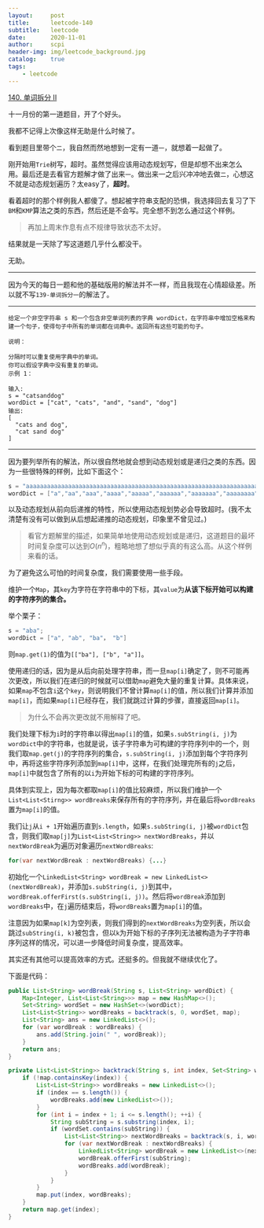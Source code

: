 ```yaml
---
layout:     post
title:      leetcode-140
subtitle:   leetcode
date:       2020-11-01
author:     scpi
header-img: img/leetcode_background.jpg
catalog:	true
tags:
    - leetcode
---
```




[140. 单词拆分 II](https://leetcode-cn.com/problems/word-break-ii/)

十一月份的第一道题目，开了个好头。

我都不记得上次像这样无助是什么时候了。

看到题目里带个`二`，我自然而然地想到一定有一道`一`，就想着一起做了。

刚开始用`Trie`树写，超时。虽然觉得应该用动态规划写，但是却想不出来怎么用。最后还是去看官方题解才做了出来`一`。做出来一之后兴冲冲地去做`二`，心想这不就是动态规划遍历？太easy了，**超时**。

看着超时的那个样例我人都傻了。想起被字符串支配的恐惧，我选择回去复习了下`BM`和`KMP`算法之类的东西，然后还是不会写。完全想不到怎么通过这个样例。

> 再加上周末作息有点不规律导致状态不太好。

结果就是一天除了写这道题几乎什么都没干。

无助。

---

因为今天的每日一题和他的基础版用的解法并不一样，而且我现在心情超级差。所以就不写`139-单词拆分一`的解法了。

---

```
给定一个非空字符串 s 和一个包含非空单词列表的字典 wordDict，在字符串中增加空格来构建一个句子，使得句子中所有的单词都在词典中。返回所有这些可能的句子。

说明：

分隔时可以重复使用字典中的单词。
你可以假设字典中没有重复的单词。
示例 1：

输入:
s = "catsanddog"
wordDict = ["cat", "cats", "and", "sand", "dog"]
输出:
[
  "cats and dog",
  "cat sand dog"
]
```

---

因为要列举所有的解法，所以很自然地就会想到动态规划或是递归之类的东西。因为一些很特殊的样例，比如下面这个：

```java
s = "aaaaaaaaaaaaaaaaaaaaaaaaaaaaaaaaaaaaaaaaaaaaaaaaaaaaaaaaaaaaaaaaaaaaaaaaaaabaaaaaaaaaaaaaaaaaaaaaaaaaaaaaaaaaaaaaaaaaaaaaaaaaaaaaaaaaaaaaaaaaaaaaaaaaaa"
wordDict = ["a","aa","aaa","aaaa","aaaaa","aaaaaa","aaaaaaa","aaaaaaaa","aaaaaaaaa","aaaaaaaaaa"]
```

以及动态规划从前向后递推的特性，所以使用动态规划势必会导致超时。(我不太清楚有没有可以做到从后想起递推的动态规划，印象里不曾见过。)

> 看官方题解里的描述，如果简单地使用动态规划或是递归，这道题目的最坏时间复杂度可以达到$O(n^n)$，粗略地想了想似乎真的有这么高。从这个样例来看的话。

为了避免这么可怕的时间复杂度，我们需要使用一些手段。

维护一个`Map`，其`key`为字符在字符串中的下标，其`value`为**从该下标开始可以构建的字符序列的集合。**

举个栗子：

```java
s = "aba";
wordDict = ["a", "ab", "ba"， "b"]
```

则`map.get(1)`的值为`[["ba"], ["b", "a"]]`。

使用递归的话，因为是从后向前处理字符串，而一旦`map[i]`确定了，则不可能再次更改，所以我们在递归的时候就可以借助`map`避免大量的重复计算。具体来说，如果`map`不包含`i`这个`key`，则说明我们不曾计算`map[i]`的值，所以我们计算并添加`map[i]`，而如果`map[i]`已经存在，我们就跳过计算的步骤，直接返回`map[i]`。

> 为什么不会再次更改就不用解释了吧。

我们处理下标为`i`时的字符串以得出`map[i]`的值，如果`s.subString(i, j)`为`wordDict`中的字符串，也就是说，该子字符串为可构建的字符序列中的一个，则我们取`map.get(j)`的字符序列的集合，`s.subString(i, j)`添加到每个字符序列中，再将这些字符序列添加到`map[i]`中，这样，在我们处理完所有的`j`之后，`map[i]`中就包含了所有的以`i`为开始下标的可构建的字符序列。

具体到实现上，因为每次都取`map[i]`的值比较麻烦，所以我们维护一个`List<List<Stirng>> wordBreaks`来保存所有的字符序列，并在最后将`wordBreaks`置为`map[i]`的值。

我们让`j`从`i + 1`开始遍历直到`s.length`，如果`s.subString(i, j)`被`wordDict`包含，则我们取`map[j]`为`List<List<String>> nextWordBreaks`，并以`nextWordBreak`为遍历对象遍历`nextWordBreaks`:

```java 
for(var nextWordBreak : nextWordBreaks) {...}
```

初始化一个`LinkedList<String> wordBreak = new LinkedList<>(nextWordBreak)`，并添加`s.subString(i, j)`到其中，`wordBreak.offerFirst(s.subString(i, j))`。然后将`wordBreak`添加到`wordBreaks`中，在`j`遍历结束后，将`wordBreaks`置为`map[i]`的值。

注意因为如果`map[k]`为空列表，则我们得到的`nextWordBreaks`为空列表，所以会跳过`subString(i, k)`被包含，但以`k`为开始下标的子序列无法被构造为子字符串序列这样的情况，可以进一步降低时间复杂度，提高效率。

其实还有其他可以提高效率的方式。还挺多的。但我就不继续优化了。

下面是代码：

```java
public List<String> wordBreak(String s, List<String> wordDict) {
    Map<Integer, List<List<String>>> map = new HashMap<>();
    Set<String> wordSet = new HashSet<>(wordDict);
    List<List<String>> wordBreaks = backtrack(s, 0, wordSet, map);
    List<String> ans = new LinkedList<>();
    for (var wordBreak : wordBreaks) {
        ans.add(String.join(" ", wordBreak));
    }
    return ans;
}

private List<List<String>> backtrack(String s, int index, Set<String> wordSet, Map<Integer, List<List<String>>> map) {
    if (!map.containsKey(index)) {
        List<List<String>> wordBreaks = new LinkedList<>();
        if (index == s.length()) {
            wordBreaks.add(new LinkedList<>());
        }
        for (int i = index + 1; i <= s.length(); ++i) {
            String subString = s.substring(index, i);
            if (wordSet.contains(subString)) {
                List<List<String>> nextWordBreaks = backtrack(s, i, wordSet, map);
                for (var nextWordBreak : nextWordBreaks) {
                    LinkedList<String> wordBreak = new LinkedList<>(nextWordBreak);
                    wordBreak.offerFirst(subString);
                    wordBreaks.add(wordBreak);
                }
            }
        }
        map.put(index, wordBreaks);
    }
    return map.get(index);
}
```



